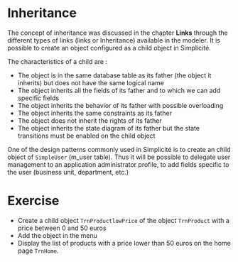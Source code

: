 Inheritance
====================

The concept of inheritance was discussed in the chapter **Links** through the different types of links (links or Inheritance) available in the modeler. 
It is possible to create an object configured as a child object in Simplicité. 

The characteristics of a child are :
- The object is in the same database table as its father (the object it inherits) but does not have the same logical name
- The object inherits all the fields of its father and to which we can add specific fields
- The object inherits the behavior of its father with possible overloading
- The object inherits the same constraints as its father
- The object does not inherit the rights of its father
- The object inherits the state diagram of its father but the state transitions must be enabled on the child object

One of the design patterns commonly used in Simplicité is to create an child object of `SimpleUser` (m_user table).
Thus it will be possible to delegate user management to an application administrator profile, to add fields specific to the user (business unit, department, etc.)

Exercise
====================

- Create a child object `TrnProductlowPrice` of the object `TrnProduct` with a price between 0 and 50 euros
- Add the object in the menu
- Display the list of products with a price lower than 50 euros on the home page `TrnHome`.
 

